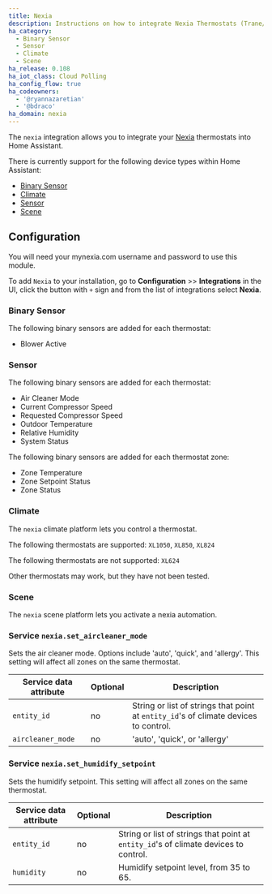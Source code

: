 ```yaml
---
title: Nexia
description: Instructions on how to integrate Nexia Thermostats (Trane/American Standard) into Home Assistant.
ha_category:
  - Binary Sensor
  - Sensor
  - Climate
  - Scene
ha_release: 0.108
ha_iot_class: Cloud Polling
ha_config_flow: true
ha_codeowners:
  - '@ryannazaretian'
  - '@bdraco'
ha_domain: nexia
---
```


The `nexia` integration allows you to integrate your [Nexia](https://mynexia.com/) thermostats into Home Assistant.

There is currently support for the following device types within Home Assistant:

- [Binary Sensor](#binary-sensor)
- [Climate](#climate)
- [Sensor](#sensor)
- [Scene](#scene)

## Configuration

You will need your mynexia.com username and password to use this module.

To add `Nexia` to your installation, go to **Configuration** >> **Integrations** in the UI, click the button with `+` sign and from the list of integrations select **Nexia**.

### Binary Sensor

The following binary sensors are added for each thermostat:

- Blower Active

### Sensor

The following binary sensors are added for each thermostat:

- Air Cleaner Mode
- Current Compressor Speed
- Requested Compressor Speed
- Outdoor Temperature
- Relative Humidity
- System Status

The following binary sensors are added for each thermostat zone:

- Zone Temperature
- Zone Setpoint Status
- Zone Status

### Climate

The `nexia` climate platform lets you control a thermostat.

The following thermostats are supported: `XL1050`, `XL850`, `XL824`

The following thermostats are not supported: `XL624`

Other thermostats may work, but they have not been tested.

### Scene

The `nexia` scene platform lets you activate a nexia automation.

### Service `nexia.set_aircleaner_mode`

Sets the air cleaner mode. Options include 'auto', 'quick', and 
'allergy'. This setting will affect all zones on the same thermostat.

| Service data attribute | Optional | Description |
| ---------------------- | -------- | ----------- |
| `entity_id` | no | String or list of strings that point at `entity_id`'s of climate devices to control.
| `aircleaner_mode` | no | 'auto', 'quick', or 'allergy'

### Service `nexia.set_humidify_setpoint`

Sets the humidify setpoint. This setting will affect all zones on the same thermostat.

| Service data attribute | Optional | Description |
| ---------------------- | -------- | ----------- |
| `entity_id` | no | String or list of strings that point at `entity_id`'s of climate devices to control.
| `humidity` | no | Humidify setpoint level, from 35 to 65.
